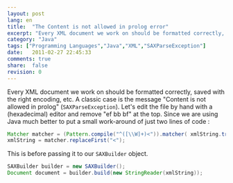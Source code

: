 ```yaml
---
layout: post
lang: en
title:  "The Content is not allowed in prolog error"
excerpt: "Every XML document we work on should be formatted correctly, saved with the right encoding, etc"
category: "Java"
tags: ["Programming Languages","Java","XML","SAXParseException"]
date:   2011-02-27 22:45:33
comments: true
share:  false
revision: 0
---
```

Every XML document we work on should be formatted correctly, saved with the right encoding, etc.
A classic case is the message "Content is not allowed in prolog" (`SAXParseException`).
Let's edit the file by hand with a (hexadecimal) editor and remove "ef bb bf" at the top.
Since we are using Java much better to put a small work-around of just two lines of code :

```java
Matcher matcher = (Pattern.compile("^([\\W]+)<")).matcher( xmlString.trim() );
xmlString = matcher.replaceFirst("<");
```

This is before passing it to our `SAXBuilder` object.

```java
SAXBuilder builder = new SAXBuilder();
Document document = builder.build(new StringReader(xmlString));
```